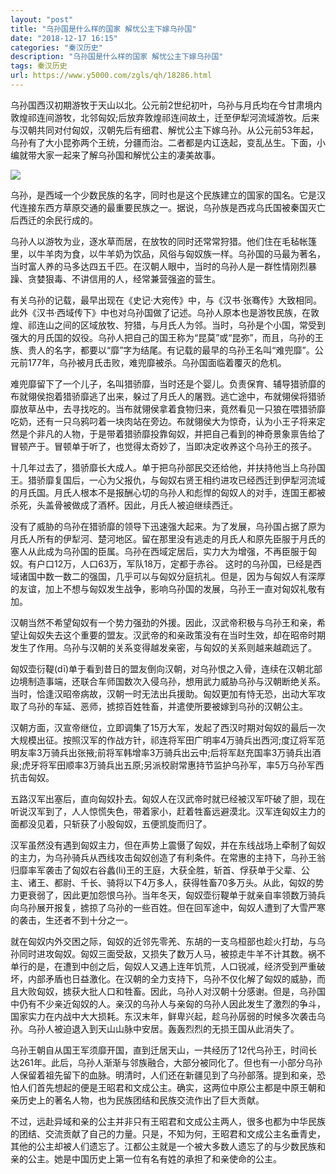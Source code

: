 ```yaml
---
layout: "post"
title: "乌孙国是什么样的国家 解忧公主下嫁乌孙国"
date: "2018-12-17 16:15"
categories: "秦汉历史"
description: "乌孙国是什么样的国家 解忧公主下嫁乌孙国"
tags: 秦汉历史
url: https://www.y5000.com/zgls/qh/18286.html
---
```






乌孙国西汉初期游牧于天山以北。公元前2世纪初叶，乌孙与月氏均在今甘肃境内敦煌祁连间游牧，北邻匈奴;后放弃敦煌祁连间故土，迁至伊犁河流域游牧。后来与汉朝共同对付匈奴，汉朝先后有细君、解忧公主下嫁乌孙。从公元前53年起，乌孙有了大小昆弥两个王统，分疆而治。二者都是内讧迭起，变乱丛生。下面，小编就带大家一起来了解乌孙国和解忧公主的凄美故事。

![](https://img.y5000.com/uploads/allimg/170331/6-1F331093122Z0.jpg)

乌孙，是西域一个少数民族的名字，同时也是这个民族建立的国家的国名。它是汉代连接东西方草原交通的最重要民族之一。据说，乌孙族是西戎乌氏国被秦国灭亡后西迁的余民行成的。

乌孙人以游牧为业，逐水草而居，在放牧的同时还常常狩猎。他们住在毛毡帐篷里，以牛羊肉为食，以牛羊奶为饮品，风俗与匈奴族一样。乌孙国的马最为著名，当时富人养的马多达四五千匹。在汉朝人眼中，当时的乌孙人是一群性情刚烈暴躁、贪婪狠毒、不讲信用的人，经常兼营强盗的营生。

有关乌孙的记载，最早出现在《史记·大宛传》中，与《汉书·张骞传》大致相同。此外《汉书·西域传下》中也对乌孙国做了记述。乌孙人原本也是游牧民族，在敦煌、祁连山之间的区域放牧、狩猎，与月氏人为邻。当时，乌孙是个小国，常受到强大的月氏国的奴役。乌孙人把自己的国王称为“昆莫”或“昆弥”，而且，乌孙的王族、贵人的名字，都要以“靡”字为结尾。有记载的最早的乌孙王名叫“难兜靡”。公元前177年，乌孙被月氏击败，难兜靡被杀。乌孙国面临着覆灭的危机。

难兜靡留下了一个儿子，名叫猎骄靡，当时还是个婴儿。负责保育、辅导猎骄靡的布就翎侯抱着猎骄靡逃了出来，躲过了月氏人的屠戮。逃亡途中，布就翎侯将猎骄靡放草丛中，去寻找吃的。当布就翎侯拿着食物归来，竟然看见一只狼在喂猎骄靡吃奶，还有一只乌鸦叼着一块肉站在旁边。布就翎侯大为惊奇，认为小王子将来定然是个非凡的人物，于是带着猎骄靡投靠匈奴，并把自己看到的神奇景象禀告给了冒顿产于。冒顿单于听了，也觉得太奇妙了，当即决定收养这个乌孙王的孩子。

十几年过去了，猎骄靡长大成人。单于把乌孙部民交还给他，并扶持他当上乌孙国王。猎骄靡复国后，一心为父报仇，与匈奴右贤王相约进攻已经西迁到伊犁河流域的月氏国。月氏人根本不是报酬心切的乌孙人和彪悍的匈奴人的对手，连国王都被杀死，头盖骨被做成了酒杯。因此，月氏人被迫继续西迁。

没有了威胁的乌孙在猎骄靡的领导下迅速强大起来。为了发展，乌孙国占据了原为月氏人所有的伊犁河、楚河地区。留在那里没有逃走的月氏人和原先臣服于月氏的塞人从此成为乌孙国的臣属。乌孙在西域定居后，实力大为增强，不再臣服于匈奴。有户口12万，人口63万，军队18万，定都于赤谷。
这时的乌孙国，已经是西域诸国中数一数二的强国，几乎可以与匈奴分庭抗礼。但是，因为与匈奴人有深厚的友谊，加上不想与匈奴发生战争，影响乌孙国的发展，乌孙王一直对匈奴礼敬有加。

汉朝当然不希望匈奴有一个势力强劲的外援。因此，汉武帝积极与乌孙王和亲，希望让匈奴失去这个重要的盟友。汉武帝的和亲政策没有在当时生效，却在昭帝时期发生了作用。乌孙与汉朝的关系变得越发亲密，与匈奴的关系则越来越疏远了。

匈奴壶衍鞮(dī)单于看到昔日的盟友倒向汉朝，对乌孙恨之入骨，连续在汉朝北部边境制造事端，还联合车师国数次入侵乌孙，想用武力威胁乌孙与汉朝断绝关系。当时，恰逢汉昭帝病故，汉朝一时无法出兵援助。匈奴更加有恃无恐，出动大军攻取了乌孙的车延、恶师，掳掠百姓牲畜，并遣使所要被嫁到乌孙的汉朝公主。

汉朝方面，汉宣帝继位，立即调集了15万大军，发起了西汉时期对匈奴的最后一次大规模出征。按照汉军的作战方针，祁连将军田广明率4万骑兵出西河;度辽将军范明友率3万骑兵出张掖;前将军韩增率3万骑兵出云中;后将军赵充国率3万骑兵出酒泉;虎牙将军田顺率3万骑兵出五原;另派校尉常惠持节监护乌孙军，率5万乌孙军西抗击匈奴。

五路汉军出塞后，直向匈奴扑去。匈奴人在汉武帝时就已经被汉军吓破了胆，现在听说汉军到了，人人惊慌失色，带着家小，赶着牲畜远避漠北。汉军连匈奴主力的面都没见着，只斩获了小股匈奴，五便凯旋而归了。

汉军虽然没有遇到匈奴主力，但在声势上震慑了匈奴，并在东线战场上牵制了匈奴的主力，为乌孙骑兵从西线攻击匈奴创造了有利条件。在常惠的主持下，乌孙王翁归靡率军袭击了匈奴右谷蠡(li)王的王庭，大获全胜，斩首、俘获单于父辈、公主、诸王、都尉、千长、骑将以下4万多人，获得牲畜70多万头。从此，匈奴的势力更衰弱了，因此更加怨恨乌孙。当年冬天，匈奴壶衍鞮单于就亲自率领数万骑兵向乌孙展开报复，掳掠了乌孙的一些百姓。但在回军途中，匈奴人遭到了大雪严寒的袭击，生还者不到十分之一。

就在匈奴内外交困之际，匈奴的近邻先零羌、东胡的一支乌桓部也趁火打劫，与乌孙同时进攻匈奴。匈奴三面受敌，又损失了数万人马，被掠走牛羊不计其数。祸不单行的是，在遭到中创之后，匈奴人又遇上连年饥荒，人口锐减，经济受到严重破坏，内部矛盾也日益激化。在汉朝的全力支持下，乌孙不仅化解了匈奴的威胁，而且大败匈奴，掳获大批人口和牲畜。因此，乌孙人对汉朝十分感谢。但是，乌孙国中仍有不少亲近匈奴的人。亲汉的乌孙人与亲匈的乌孙人因此发生了激烈的争斗，国家实力在内战中大大损耗。东汉末年，鲜卑兴起，趁乌孙孱弱的时候多次袭击乌孙。乌孙人被迫退入到天山山脉中安居。轰轰烈烈的无损王国从此消失了。

乌孙王朝自从国王军须靡开国，直到迁居天山，一共经历了12代乌孙王，时间长达261年。此后，乌孙人渐渐与邻族融合，大部分被同化了。但也有一小部分乌孙人保留着祖先留下的血脉。明清时，人们还在新疆见到了乌孙部落。提到和亲，恐怕人们首先想起的便是王昭君和文成公主。确实，这两位中原公主都是中原王朝和亲历史上的著名人物，也为民族团结和民族交流作出了巨大贡献。

不过，远赴异域和亲的公主并非只有王昭君和文成公主两人，很多也都为中华民族的团结、交流贡献了自己的力量。只是，不知为何，王昭君和文成公主名垂青史，其他的公主却被人们遗忘了。江都公主就是一个被大多数人遗忘了的与少数民族和亲的公主。她是中国历史上第一位有名有姓的承担了和亲使命的公主。
